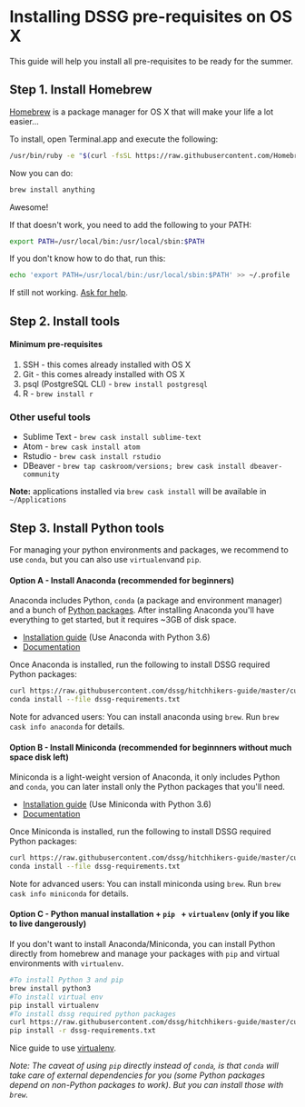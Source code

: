 # Installing DSSG pre-requisites on OS X

This guide will help you install all pre-requisites to be ready for the summer.



## Step 1. Install Homebrew

[Homebrew](http://brew.sh/) is a package manager for OS X that will make your life a lot easier...

To install, open Terminal.app and execute the following:

```bash
/usr/bin/ruby -e "$(curl -fsSL https://raw.githubusercontent.com/Homebrew/install/master/install)"
```

Now you can do:

```bash
brew install anything
```

Awesome!



If that doesn't work, you need to add the following to your PATH:

```bash
export PATH=/usr/local/bin:/usr/local/sbin:$PATH
```

If you don't know how to do that, run this:

```bash
echo 'export PATH=/usr/local/bin:/usr/local/sbin:$PATH' >> ~/.profile
```

If still not working. [Ask for help](https://github.com/dssg/hitchhikers-guide/blob/master/curriculum/0_before_you_start/prerequisites/README.md#asking-for-help).



## Step 2. Install tools

#### Minimum pre-requisites

1.  SSH - this comes already installed with OS X
2.  Git - this comes already installed with OS X
3.  psql (PostgreSQL CLI) - `brew install postgresql`
4.  R - `brew install r `

### Other useful tools

*   Sublime Text - `brew cask install sublime-text`
*   Atom - `brew cask install atom`
*   Rstudio - `brew cask install rstudio`
*   DBeaver - `brew tap caskroom/versions; brew cask install dbeaver-community`

**Note:** applications installed via `brew cask install` will be available in `~/Applications`



## Step 3. Install Python tools

For managing your python environments and packages, we recommend to use `conda`, but you can also use `virtualenv`and `pip`.

#### Option A - Install Anaconda (recommended for beginners)

Anaconda includes Python, `conda` (a package and environment manager) and a bunch of [Python packages](https://docs.continuum.io/anaconda/pkg-docs). After installing Anaconda you'll have everything to get started, but it requires ~3GB of disk space.

*   [Installation guide](https://www.continuum.io/downloads#_macosx) (Use Anaconda with Python 3.6)
*   [Documentation](http://conda.pydata.org/docs/)


Once Anaconda is installed, run the following to install DSSG required Python packages:

```bash
curl https://raw.githubusercontent.com/dssg/hitchhikers-guide/master/curriculum/0_before_you_start/prerequisites/requirements.txt -o dssg-requirements.txt
conda install --file dssg-requirements.txt
```

Note for advanced users: You can install anaconda using `brew`. Run `brew cask info anaconda` for details.

#### Option B - Install Miniconda (recommended for beginnners without much space disk left)

Miniconda is a light-weight version of Anaconda, it only includes Python and  `conda`, you can later install only the Python packages that you'll need.

*   [Installation guide](http://conda.pydata.org/docs/install/quick.html#os-x-miniconda-install) (Use Miniconda with Python 3.6)
*   [Documentation](http://conda.pydata.org/docs/)

Once Miniconda is installed, run the following to install DSSG required Python packages:

```bash
curl https://raw.githubusercontent.com/dssg/hitchhikers-guide/master/curriculum/0_before_you_start/prerequisites/requirements.txt -o dssg-requirements.txt
conda install --file dssg-requirements.txt
```

Note for advanced users: You can install miniconda using `brew`. Run `brew cask info miniconda` for details.

#### Option C - Python manual installation + `pip ` + `virtualenv` (only if you like to live dangerously)

If you don't want to install Anaconda/Miniconda, you can install Python directly from homebrew and manage your packages with `pip` and virtual environments with `virtualenv`.

```bash
#To install Python 3 and pip
brew install python3
#To install virtual env
pip install virtualenv
#To install dssg required python packages
curl https://raw.githubusercontent.com/dssg/hitchhikers-guide/master/curriculum/0_before_you_start/prerequisites/requirements.txt -o dssg-requirements.txt
pip install -r dssg-requirements.txt
```

Nice guide to use [virtualenv](http://docs.python-guide.org/en/latest/starting/install3/osx/#install3-osx).

*Note: The caveat of using `pip` directly instead of `conda`, is that `conda` will take care of external dependencies for you (some Python packages depend on non-Python packages to work). But you can install those with `brew`.*
